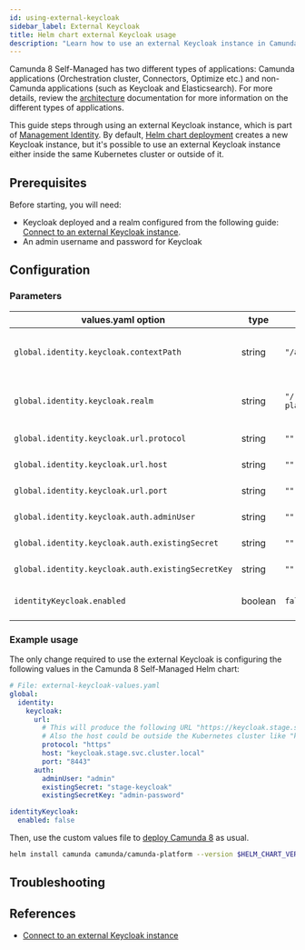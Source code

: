 ```yaml
---
id: using-external-keycloak
sidebar_label: External Keycloak
title: Helm chart external Keycloak usage
description: "Learn how to use an external Keycloak instance in Camunda 8 Self-Managed deployment."
---
```


Camunda 8 Self-Managed has two different types of applications: Camunda applications (Orchestration cluster, Connectors, Optimize etc.) and non-Camunda applications (such as Keycloak and Elasticsearch). For more details, review the [architecture](../../../about-self-managed.md#architecture) documentation for more information on the different types of applications.

This guide steps through using an external Keycloak instance, which is part of [Management Identity](/self-managed/components/management-identity/overview.md). By default, [Helm chart deployment](../install.md) creates a new Keycloak instance, but it's possible to use an external Keycloak instance either inside the same Kubernetes cluster or outside of it.

## Prerequisites

Before starting, you will need:

- Keycloak deployed and a realm configured from the following guide: [Connect to an external Keycloak instance](/self-managed/components/management-identity/configuration/connect-to-an-existing-keycloak.md).
- An admin username and password for Keycloak

## Configuration

### Parameters

| values.yaml option                                | type    | default                      | description                                                                          |
| ------------------------------------------------- | ------- | ---------------------------- | ------------------------------------------------------------------------------------ |
| `global.identity.keycloak.contextPath`            | string  | `"/auth"`                    | Keycloak url path prefix. "/auth" means all urls start with http://hostname/auth/... |
| `global.identity.keycloak.realm`                  | string  | `"/realms/camunda-platform"` | Keycloak realm (must start with "/realms/" followed by the name of the realm)        |
| `global.identity.keycloak.url.protocol`           | string  | `""`                         | Keycloak url scheme (http or https)                                                  |
| `global.identity.keycloak.url.host`               | string  | `""`                         | Hostname of Keycloak instance                                                        |
| `global.identity.keycloak.url.port`               | string  | `""`                         | Port number of Keycloak                                                              |
| `global.identity.keycloak.auth.adminUser`         | string  | `""`                         | Name of the admin user for Keycloak                                                  |
| `global.identity.keycloak.auth.existingSecret`    | string  | `""`                         | Name of Kubernetes Secret contianing                                                 |
| `global.identity.keycloak.auth.existingSecretKey` | string  | `""`                         | Hostname of the database                                                             |
| `identityKeycloak.enabled`                        | boolean | `false`                      | Enables or disables keycloak installed as a subchart                                 |

### Example usage

The only change required to use the external Keycloak is configuring the following values in the Camunda 8 Self-Managed Helm chart:

```yaml
# File: external-keycloak-values.yaml
global:
  identity:
    keycloak:
      url:
        # This will produce the following URL "https://keycloak.stage.svc.cluster.local:8443".
        # Also the host could be outside the Kubernetes cluster like "keycloak.stage.example.com".
        protocol: "https"
        host: "keycloak.stage.svc.cluster.local"
        port: "8443"
      auth:
        adminUser: "admin"
        existingSecret: "stage-keycloak"
        existingSecretKey: "admin-password"

identityKeycloak:
  enabled: false
```

Then, use the custom values file to [deploy Camunda 8](../install.md) as usual.

```sh
helm install camunda camunda/camunda-platform --version $HELM_CHART_VERSION -f external-keycloak-values.yaml
```

## Troubleshooting

## References

- [Connect to an external Keycloak instance](/self-managed/components/management-identity/configuration/connect-to-an-existing-keycloak.md)
